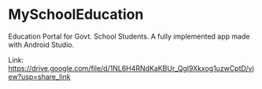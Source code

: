 # MySchoolEducation
Education Portal for Govt. School Students.
A fully implemented app made with Android Studio.

Link:
https://drive.google.com/file/d/1NL6H4RNdKaKBUr_Qgl9Xkxog1uzwCptD/view?usp=share_link
